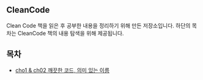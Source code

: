 ## CleanCode

Clean Code 책을 읽은 후 공부한 내용을 정리하기 위해 만든 저장소입니다.
하단의 목차는 CleanCode 책의 내용 탐색을 위해 제공됩니다.

## 목차
* [cho1 & ch02 깨끗한 코드, 의미 있는 이름](https://github.com/codesche/CleanCode-study/blob/main/chap01%20%26%20chap02.md)

